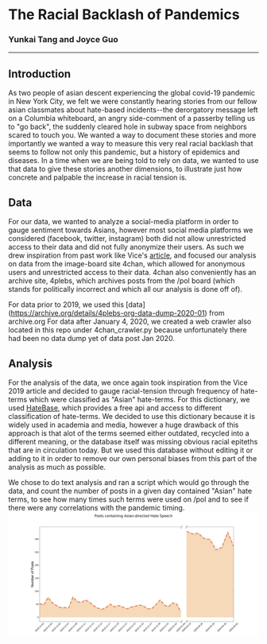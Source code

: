# The Racial Backlash of Pandemics
### Yunkai Tang and Joyce Guo
---------------------------------------
## Introduction
As two people of asian descent experiencing the global covid-19 pandemic in New York City, we felt we were constantly hearing stories from our fellow asian classmates about hate-based incidents--the derorgatory message left on a Columbia whiteboard, an angry side-comment of a passerby telling us to "go back", the suddenly cleared hole in subway space from neighbors scared to touch you. We wanted a way to document these stories and more importantly we wanted a way to measure this very real racial backlash that seems to follow not only this pandemic, but a history of epidemics and diseases. In a time when we are being told to rely on data, we wanted to use that data to give these stories another dimensions, to illustrate just how concrete and palpable the increase in racial tension is. 
## Data
For our data, we wanted to analyze a social-media platform in order to gauge sentiment towards Asians, however most social media platforms we considered (facebook, twitter, instagram) both did not allow unrestricted access to their data and did not fully anonymize their users. As such we drew inspiration from past work like Vice's  [article](https://www.vice.com/en_us/article/d3nbzy/we-analyzed-more-than-1-million-comments-on-4chan-hate-speech-there-has-spiked-by-40-since-2015), and focused our analysis on data from the image-board site 4chan, which allowed for anonymous users and unrestricted access to their data. 4chan also conveniently has an archive site, 4plebs, which archives posts from the /pol board (which stands for politically incorrect and which all our analysis is done off of).

For data prior to 2019, we used this [data] (https://archive.org/details/4plebs-org-data-dump-2020-01) from archive.org
For data after January 4, 2020, we created a web crawler also located in this repo under 4chan_crawler.py because unfortunately there had been no data dump yet of data post Jan 2020.

## Analysis
For the analysis of the data, we once again took inspiration from the Vice 2019 article and decided to gauge racial-tension through frequency of hate-terms which were classified as "Asian" hate-terms.
For this dictionary, we used [HateBase](https://hatebase.org/), which provides a free api and access to different classification of hate-terms. We decided to use this dictionary because it is widely used in academia and media, however a huge drawback of this approach is that alot of the terms seemed either outdated, recycled into a different meaning, or the database itself was missing obvious racial epiteths that are in circulation today. But we used this database without editing it or adding to it in order to remove our own personal biases from this part of the analysis as much as possible. 

We chose to do text analysis and ran a script which would go through the data, and count the number of posts in a given day contained "Asian" hate terms, to see how many times such terms were used on /pol and to see if there were any correlations with the pandemic timing. ![image](https://github.com/jguo13/ITFinalProject/blob/master/Asian-hateterm-frequency.png)
